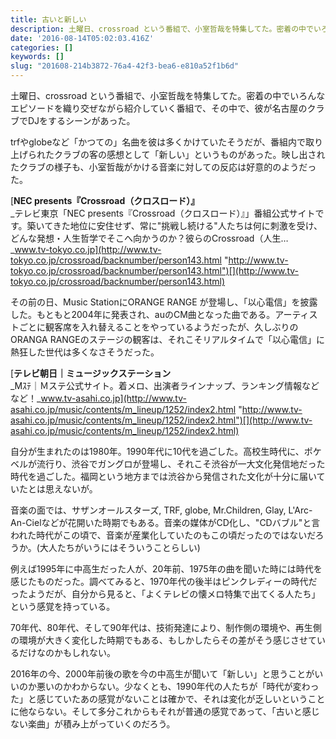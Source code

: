 ```yaml
---
title: 古いと新しい
description: 土曜日、crossroad という番組で、小室哲哉を特集してた。密着の中でいろんなエピソードを織り交ぜながら紹介していく番組で、その中で、彼が名古屋のクラブでDJをするシーンがあった。
date: '2016-08-14T05:02:03.416Z'
categories: []
keywords: []
slug: "201608-214b3872-76a4-42f3-bea6-e810a52f1b6d"
---
```

土曜日、crossroad という番組で、小室哲哉を特集してた。密着の中でいろんなエピソードを織り交ぜながら紹介していく番組で、その中で、彼が名古屋のクラブでDJをするシーンがあった。

trfやglobeなど「かつての」名曲を彼は多くかけていたそうだが、番組内で取り上げられたクラブの客の感想として「新しい」というものがあった。映し出されたクラブの様子も、小室哲哉がかける音楽に対しての反応は好意的のようだった。

[**NEC presents『Crossroad（クロスロード）』**  
_テレビ東京「NEC presents『Crossroad（クロスロード）』」番組公式サイトです。築いてきた地位に安住せず、常に"挑戦し続ける"人たちは何に刺激を受け、どんな発想・人生哲学でそこへ向かうのか？彼らのCrossroad（人生…_www.tv-tokyo.co.jp](http://www.tv-tokyo.co.jp/crossroad/backnumber/person143.html "http://www.tv-tokyo.co.jp/crossroad/backnumber/person143.html")[](http://www.tv-tokyo.co.jp/crossroad/backnumber/person143.html)

その前の日、Music StationにORANGE RANGE が登場し、「以心電信」を披露した。もともと2004年に発表され、auのCM曲となった曲である。アーティストごとに観客席を入れ替えることをやっているようだったが、久しぶりのORANGA RANGEのステージの観客は、それこそリアルタイムで「以心電信」に熱狂した世代は多くなさそうだった。

[**テレビ朝日｜ミュージックステーション**  
_Mｽﾃ｜Ｍステ公式サイト。着メロ、出演者ラインナップ、ランキング情報などなど！_www.tv-asahi.co.jp](http://www.tv-asahi.co.jp/music/contents/m_lineup/1252/index2.html "http://www.tv-asahi.co.jp/music/contents/m_lineup/1252/index2.html")[](http://www.tv-asahi.co.jp/music/contents/m_lineup/1252/index2.html)

自分が生まれたのは1980年。1990年代に10代を過ごした。高校生時代に、ポケベルが流行り、渋谷でガングロが登場し、それこそ渋谷が一大文化発信地だった時代を過ごした。福岡という地方までは渋谷から発信された文化が十分に届いていたとは思えないが。

音楽の面では、サザンオールスターズ, TRF, globe, Mr.Children, Glay, L'Arc-An-Cielなどが花開いた時期でもある。音楽の媒体がCD化し、"CDバブル"と言われた時代がこの頃で、音楽が産業化していたのもこの頃だったのではないだろうか。(大人たちがいうにはそういうことらしい)

例えば1995年に中高生だった人が、20年前、1975年の曲を聞いた時には時代を感じたものだった。調べてみると、1970年代の後半はピンクレディーの時代だったようだが、自分から見ると、「よくテレビの懐メロ特集で出てくる人たち」という感覚を持っている。

70年代、80年代、そして90年代は、技術発達により、制作側の環境や、再生側の環境が大きく変化した時期でもある、もしかしたらその差がそう感じさせているだけなのかもしれない。

2016年の今、2000年前後の歌を今の中高生が聞いて「新しい」と思うことがいいのか悪いのかわからない。少なくとも、1990年代の人たちが「時代が変わった」と感じていたあの感覚がないことは確かで、それは変化が乏しいということに他ならない。そして多分これからもそれが普通の感覚であって、「古いと感じない楽曲」が積み上がっていくのだろう。
